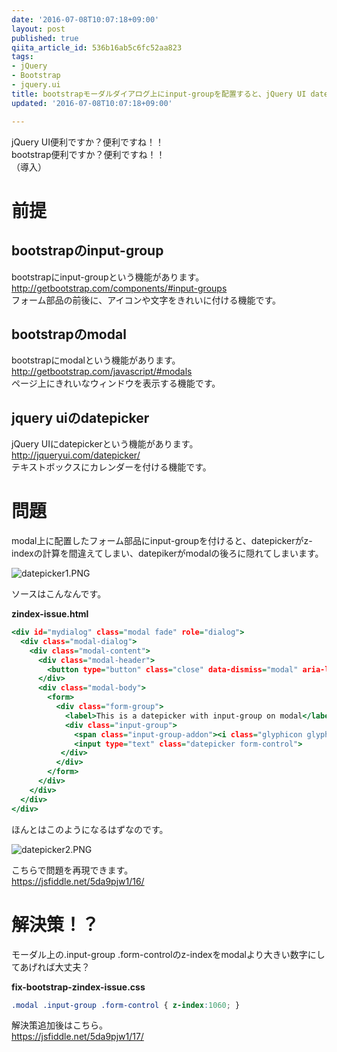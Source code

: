 ```yaml
---
date: '2016-07-08T10:07:18+09:00'
layout: post
published: true
qiita_article_id: 536b16ab5c6fc52aa823
tags:
- jQuery
- Bootstrap
- jquery.ui
title: bootstrapモーダルダイアログ上にinput-groupを配置すると、jQuery UI datepickerがz-indexの計算を間違える
updated: '2016-07-08T10:07:18+09:00'

---
```

jQuery UI便利ですか？便利ですね！！  
bootstrap便利ですか？便利ですね！！  
（導入）  
  
# 前提  
  
## bootstrapのinput-group  
  
bootstrapにinput-groupという機能があります。  
http://getbootstrap.com/components/#input-groups  
フォーム部品の前後に、アイコンや文字をきれいに付ける機能です。  
  
## bootstrapのmodal  
  
bootstrapにmodalという機能があります。  
http://getbootstrap.com/javascript/#modals  
ページ上にきれいなウィンドウを表示する機能です。  
  
## jquery uiのdatepicker  
  
jQuery UIにdatepickerという機能があります。  
http://jqueryui.com/datepicker/  
テキストボックスにカレンダーを付ける機能です。  
  
  
# 問題  
  
modal上に配置したフォーム部品にinput-groupを付けると、datepickerがz-indexの計算を間違えてしまい、datepikerがmodalの後ろに隠れてしまいます。  
  
![datepicker1.PNG](/assets/images/eb22ce80-fb4b-1799-4fbb-583144ab0727.png)  
  
ソースはこんなんです。  
  
**zindex-issue.html**  
```html:zindex-issue.html
<div id="mydialog" class="modal fade" role="dialog">
  <div class="modal-dialog">
    <div class="modal-content">
      <div class="modal-header">
        <button type="button" class="close" data-dismiss="modal" aria-label="Close"><span aria-hidden="true">&times;</span></button>
      </div>
      <div class="modal-body">
        <form>
          <div class="form-group">
            <label>This is a datepicker with input-group on modal</label>
            <div class="input-group">
              <span class="input-group-addon"><i class="glyphicon glyphicon-calendar"></i></span>
              <input type="text" class="datepicker form-control">
           </div>
          </div>
        </form>
      </div>
    </div>
  </div>
</div>
```  
  
  
  
ほんとはこのようになるはずなのです。  
  
![datepicker2.PNG](/assets/images/f15d7dce-2a6c-9d82-91e9-cd5b3e1d1bb9.png)  
  
こちらで問題を再現できます。  
https://jsfiddle.net/5da9pjw1/16/  
  
  
  
# 解決策！？  
  
モーダル上の.input-group .form-controlのz-indexをmodalより大きい数字にしてあげれば大丈夫？  
  
**fix-bootstrap-zindex-issue.css**  
```css:fix-bootstrap-zindex-issue.css
.modal .input-group .form-control { z-index:1060; }
```  
  
解決策追加後はこちら。  
https://jsfiddle.net/5da9pjw1/17/  
